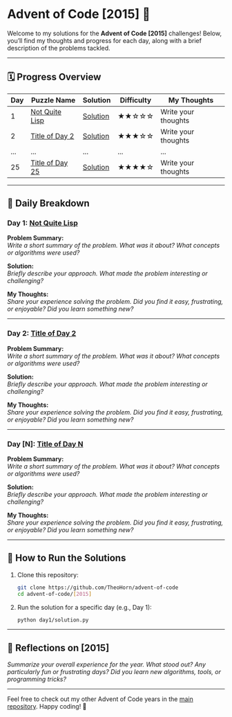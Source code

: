 # Advent of Code [2015] 🎄  

Welcome to my solutions for the **Advent of Code [2015]** challenges! Below, you’ll find my thoughts and progress for each day, along with a brief description of the problems tackled.

---

## 🗓 Progress Overview  
| Day | Puzzle Name           | Solution                | Difficulty | My Thoughts           |
|-----|-----------------------|-------------------------|------------|-----------------------|
| 1   | [Not Quite Lisp](#day-1) | [Solution](./day1/)     | ★★☆☆☆      | Write your thoughts   |
| 2   | [Title of Day 2](#day-2) | [Solution](./day2/)     | ★★★☆☆      | Write your thoughts   |
| ... | ...                   | ...                     | ...        | ...                   |
| 25  | [Title of Day 25](#day-25) | [Solution](./day25/)   | ★★★★☆      | Write your thoughts   |

---

## 📜 Daily Breakdown  

### Day 1: [Not Quite Lisp](./day1/)  
**Problem Summary:**  
*Write a short summary of the problem. What was it about? What concepts or algorithms were used?*  

**Solution:**  
*Briefly describe your approach. What made the problem interesting or challenging?*  

**My Thoughts:**  
*Share your experience solving the problem. Did you find it easy, frustrating, or enjoyable? Did you learn something new?*  

---

### Day 2: [Title of Day 2](./day2/)  
**Problem Summary:**  
*Write a short summary of the problem. What was it about? What concepts or algorithms were used?*  

**Solution:**  
*Briefly describe your approach. What made the problem interesting or challenging?*  

**My Thoughts:**  
*Share your experience solving the problem. Did you find it easy, frustrating, or enjoyable? Did you learn something new?*  

---

### Day [N]: [Title of Day N](./dayN/)  
**Problem Summary:**  
*Write a short summary of the problem. What was it about? What concepts or algorithms were used?*  

**Solution:**  
*Briefly describe your approach. What made the problem interesting or challenging?*  

**My Thoughts:**  
*Share your experience solving the problem. Did you find it easy, frustrating, or enjoyable? Did you learn something new?*  

---

## 🔧 How to Run the Solutions  
1. Clone this repository:  
   ```bash
   git clone https://github.com/TheoHorn/advent-of-code
   cd advent-of-code/[2015]
   ```
2. Run the solution for a specific day (e.g., Day 1):  
   ```bash
   python day1/solution.py
   ```

---

## 📝 Reflections on [2015]  
*Summarize your overall experience for the year. What stood out? Any particularly fun or frustrating days? Did you learn new algorithms, tools, or programming tricks?*

---

Feel free to check out my other Advent of Code years in the [main repository](https://github.com/TheoHorn/advent-of-code). Happy coding! 🌟